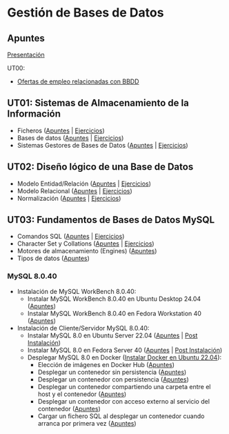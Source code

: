 # Gestión de Bases de Datos

## Apuntes

[Presentación](./apuntes/ut00/presentacion.md) 

UT00:
* [Ofertas de empleo relacionadas con BBDD](./apuntes/ut00/ofertas-de-empleo.md)

## UT01: Sistemas de Almacenamiento de la Información

* Ficheros ([Apuntes](./apuntes/ut01/ficheros.md) | [Ejercicios](./ejercicios/ut01/ficheros.md))
* Bases de datos ([Apuntes](./apuntes/ut01/bases-de-datos.md) | [Ejercicios](./ejercicios/ut01/bases-de-datos.md))
* Sistemas Gestores de Bases de Datos ([Apuntes](./apuntes/ut01/sistemas-gestores-de-bbdd.md) | [Ejercicios](./ejercicios/ut01/sistemas-gestores-de-bbdd.md))

## UT02: Diseño lógico de una Base de Datos

* Modelo Entidad/Relación ([Apuntes](./apuntes/ut02/modelo-entidad-relacion.md) | [Ejercicios](./ejercicios/ut02/modelo-entidad-relacion.md))
* Modelo Relacional ([Apuntes](./apuntes/ut02/modelo-relacional.md) | [Ejercicios](./ejercicios/ut02/modelo-relacional.md))
* Normalización ([Apuntes](./apuntes/ut02/normalizacion.md) | [Ejercicios](./ejercicios/ut02/normalizacion.md))

## UT03: Fundamentos de Bases de Datos MySQL
* Comandos SQL ([Apuntes](./apuntes/ut03/comandos-sql.md) | [Ejercicios](./ejercicios/ut03/comandos-sql.md))
* Character Set y Collations ([Apuntes](./apuntes/ut03/character-set-y-collations.md) | [Ejercicios](./ejercicios/ut03/character-set-y-collations.md))
* Motores de almacenamiento (Engines) ([Apuntes](./apuntes/ut03/engines.md))
* Tipos de datos ([Apuntes](./apuntes/ut03/tipos-de-datos.md))

### MySQL 8.0.40

* Instalación de MySQL WorkBench 8.0.40:
    * Instalar MySQL WorkBench 8.0.40 en Ubuntu Desktop 24.04 ([Apuntes](./apuntes/ut03/mysql8.0.40/ub-desktop24.04-mysql-workbench8.0.40-installation.md))
    * Instalar MySQL WorkBench 8.0.40 en Fedora Workstation 40 ([Apuntes](./apuntes/ut03/mysql8.0.40/fd-workstation40-mysql-workbench8.0.40-installation.md))
* Instalación de Cliente/Servidor MySQL 8.0.40:
    * Instalar MySQL 8.0 en Ubuntu Server 22.04 ([Apuntes](./apuntes/ut03/mysql8.0.40/ub-server22.04-installation.md) | [Post Instalación](./apuntes/ut03/ub-server22.04-post-installation.md))
    * Instalar MySQL 8.0 en Fedora Server 40 ([Apuntes](./apuntes/ut03/mysql8.0.40/fd-server40-mysql8.0-installation.md) | [Post Instalación](./apuntes/ut03/mysql8.0.40/fd-server40-mysql8.0-post-installation.md))
    * Desplegar MySQL 8.0 en Docker ([Instalar Docker en Ubuntu 22.04](https://github.com/jonaygarciav/apuntes_de_devops/blob/main/apuntes/virtualizacion/ub-server22.04-docker-install.md)):
        * Elección de imágenes en Docker Hub ([Apuntes](./apuntes/ut03/mysql8.0.40/docker-mysql8.0-eleccion-imagenes.md))
        * Desplegar un contenedor sin persistencia ([Apuntes](./apuntes/ut03/mysql8.0.40/docker-mysql8.0-sin-persistencia.md))
        * Desplegar un contenedor con persistencia ([Apuntes](./apuntes/ut03/mysql8.0.40/docker-mysql8.0-con-persistencia.md))
        * Desplegar un contenedor compartiendo una carpeta entre el host y el contenedor ([Apuntes](./apuntes/ut03/mysql8.0.40/docker-mysql8.0-compartir-carpeta.md))
        * Desplegar un contenedor con acceso externo al servicio del contenedor ([Apuntes](./apuntes/ut03/mysql8.0.40/docker-mysql8.0-acceso-externo.md))
        * Cargar un fichero SQL al desplegar un contenedor cuando arranca por primera vez ([Apuntes](./apuntes/ut03/mysql8.0.40/docker-mysql-8.0-carga-fichero-sql.md))
